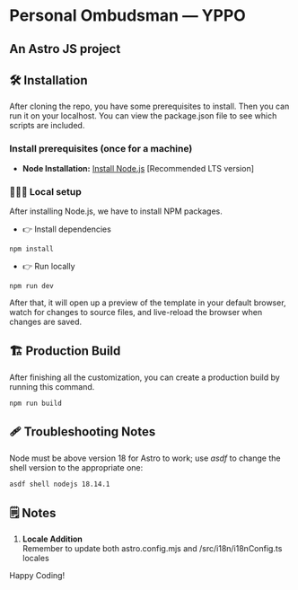# Personal Ombudsman — YPPO
## An Astro JS project

<!-- installation -->
## 🛠️ Installation

After cloning the repo, you have some prerequisites to install. Then you can run it on your localhost. You can view the package.json file to see which scripts are included.

### Install prerequisites (once for a machine)

- **Node Installation:** [Install Node.js](https://nodejs.org/en/download/) [Recommended LTS version]

### 👨🏻‍💻 Local setup

After installing Node.js, we have to install NPM packages.

- 👉 Install dependencies

```
npm install
```

- 👉 Run locally

```
npm run dev
```

After that, it will open up a preview of the template in your default browser, watch for changes to source files, and live-reload the browser when changes are saved.

## 🏗️ Production Build

After finishing all the customization, you can create a production build by running this command.

```
npm run build
```

## 🩹 Troubleshooting Notes

Node must be above version 18 for Astro to work; use *asdf* to change the shell version to the appropriate one:

```bash
asdf shell nodejs 18.14.1
```

## 🗒 Notes

1. <strong>Locale Addition</strong></br>
   Remember to update both astro.config.mjs and /src/i18n/i18nConfig.ts locales

Happy Coding!
